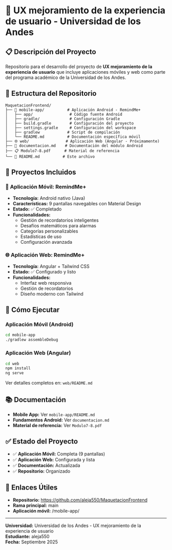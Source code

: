 # 🎨 UX mejoramiento de la experiencia de usuario - Universidad de los Andes

## 📋 **Descripción del Proyecto**
Repositorio para el desarrollo del proyecto de **UX mejoramiento de la experiencia de usuario** que incluye aplicaciones móviles y web como parte del programa académico de la Universidad de los Andes.

## 📁 **Estructura del Repositorio**

```
MaquetacionFrontend/
├── 📱 mobile-app/          # Aplicación Android - RemindMe+
│   ├── app/                # Código fuente Android
│   ├── gradle/             # Configuración Gradle
│   ├── build.gradle        # Configuración del proyecto
│   ├── settings.gradle     # Configuración del workspace
│   ├── gradlew            # Script de compilación
│   └── README.md          # Documentación específica móvil
├── 🌐 web/                # Aplicación Web (Angular - Próximamente)
├── 📄 documentacion.md    # Documentación del módulo Android
├── 📋 Modulo7-8.pdf      # Material de referencia
└── 📖 README.md          # Este archivo
```

## 🎯 **Proyectos Incluidos**

### 📱 **Aplicación Móvil: RemindMe+**
- **Tecnología:** Android nativo (Java)
- **Características:** 9 pantallas navegables con Material Design
- **Estado:** ✅ Completado
- **Funcionalidades:**
  - Gestión de recordatorios inteligentes
  - Desafíos matemáticos para alarmas
  - Categorías personalizables
  - Estadísticas de uso
  - Configuración avanzada

### 🌐 **Aplicación Web: RemindMe+**
- **Tecnología:** Angular + Tailwind CSS
- **Estado:** ✅ Configurado y listo
- **Funcionalidades:**
  - Interfaz web responsiva
  - Gestión de recordatorios
  - Diseño moderno con Tailwind

## 🚀 **Cómo Ejecutar**

### **Aplicación Móvil (Android)**
```bash
cd mobile-app
./gradlew assembleDebug
```

### **Aplicación Web (Angular)**
```bash
cd web
npm install
ng serve
```
Ver detalles completos en: `web/README.md`

## 📚 **Documentación**
- **Mobile App:** Ver `mobile-app/README.md`
- **Fundamentos Android:** Ver `documentacion.md`
- **Material de referencia:** Ver `Modulo7-8.pdf`


## ✅ **Estado del Proyecto**
- ✅ **Aplicación Móvil:** Completa (9 pantallas)
- ✅ **Aplicación Web:** Configurada y lista
- ✅ **Documentación:** Actualizada
- ✅ **Repositorio:** Organizado

## 🔗 **Enlaces Útiles**
- **Repositorio:** https://github.com/aleja550/MaquetacionFrontend
- **Rama principal:** main
- **Aplicación móvil:** /mobile-app/

---
**Universidad:** Universidad de los Andes - UX mejoramiento de la experiencia de usuario  
**Estudiante:** aleja550  
**Fecha:** Septiembre 2025
